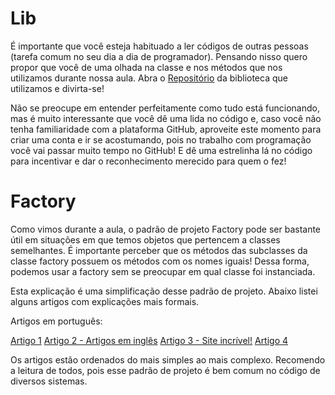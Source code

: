 # Lib

É importante que você esteja habituado a ler códigos de outras pessoas (tarefa comum no seu dia a dia de programador). Pensando nisso quero propor que você de uma olhada na classe e nos métodos que nos utilizamos durante nossa aula. Abra o [Repositório](https://github.com/alvarofpp/validate-docbr/blob/master/validate_docbr/CPF.py) da biblioteca que utilizamos e divirta-se!

Não se preocupe em entender perfeitamente como tudo está funcionando, mas é muito interessante que você dê uma lida no código e, caso você não tenha familiaridade com a plataforma GitHub, aproveite este momento para criar uma conta e ir se acostumando, pois no trabalho com programação você vai passar muito tempo no GitHub! E dê uma estrelinha lá no código para incentivar e dar o reconhecimento merecido para quem o fez!

# Factory

Como vimos durante a aula, o padrão de projeto Factory pode ser bastante útil em situações em que temos objetos que pertencem a classes semelhantes. É importante perceber que os métodos das subclasses da classe factory possuem os métodos com os nomes iguais! Dessa forma, podemos usar a factory sem se preocupar em qual classe foi instanciada.

Esta explicação é uma simplificação desse padrão de projeto. Abaixo listei alguns artigos com explicações mais formais.

Artigos em português:

[Artigo 1](https://pt.wikipedia.org/wiki/Factory_Method)
[Artigo 2 - Artigos em inglês](https://www.thiengo.com.br/padrao-de-projeto-factory-method)
[Artigo 3 - Site incrível!](https://sourcemaking.com/design_patterns/factory_method)
[Artigo 4](https://python-3-patterns-idioms-test.readthedocs.io/en/latest/Factory.html)

Os artigos estão ordenados do mais simples ao mais complexo. Recomendo a leitura de todos, pois esse padrão de projeto é bem comum no código de diversos sistemas.
